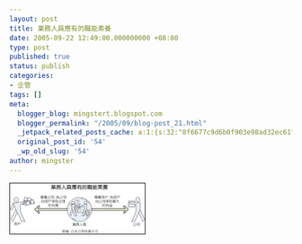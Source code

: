 ```yaml
---
layout: post
title: 業務人員應有的職能素養
date: 2005-09-22 12:49:00.000000000 +08:00
type: post
published: true
status: publish
categories:
- 企管
tags: []
meta:
  blogger_blog: mingstert.blogspot.com
  blogger_permalink: "/2005/09/blog-post_21.html"
  _jetpack_related_posts_cache: a:1:{s:32:"8f6677c9d6b0f903e98ad32ec61f8deb";a:2:{s:7:"expires";i:1455242287;s:7:"payload";a:3:{i:0;a:1:{s:2:"id";i:130;}i:1;a:1:{s:2:"id";i:280;}i:2;a:1:{s:2:"id";i:54;}}}}
  original_post_id: '54'
  _wp_old_slug: '54'
author: mingster
---
```

<p><a title="photo sharing" href="http://www.flickr.com/photos/mingster/45500581/"><img style="border-right:#000000 1px solid;border-top:#000000 1px solid;border-left:#000000 1px solid;border-bottom:#000000 1px solid;" alt="" src="/img/45500581_b55ca52208_m.jpg" /></a></p>
